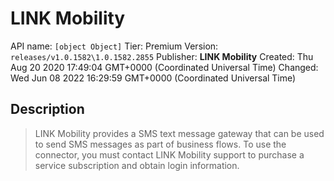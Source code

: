 # LINK Mobility
API name: `[object Object]`
Tier: Premium
Version: `releases/v1.0.1582\1.0.1582.2855`
Publisher: **LINK Mobility**
Created: Thu Aug 20 2020 17:49:04 GMT+0000 (Coordinated Universal Time)
Changed: Wed Jun 08 2022 16:29:59 GMT+0000 (Coordinated Universal Time)

## Description
> LINK Mobility provides a SMS text message gateway that can be used to send SMS messages as part of business flows. To use the connector, you must contact LINK Mobility support to purchase a service subscription and obtain login information.
